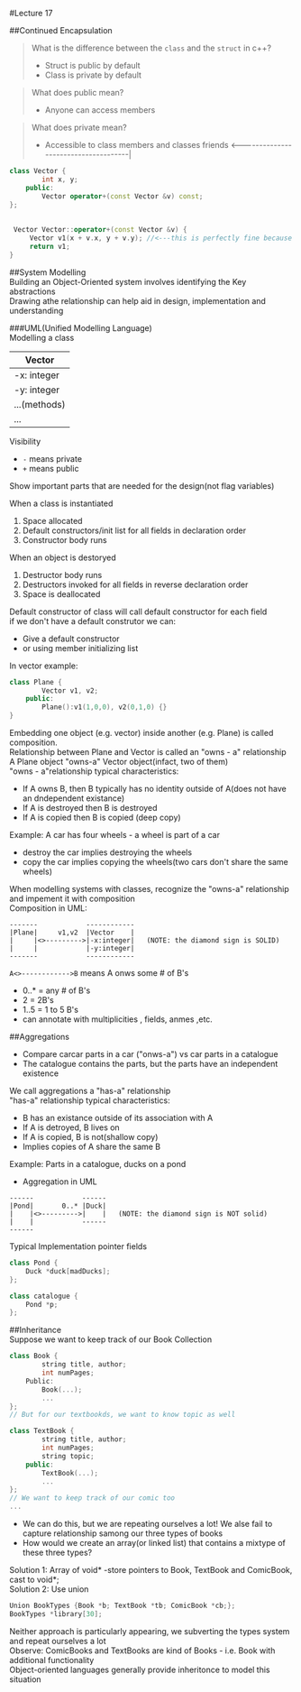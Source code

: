 #Lecture 17  

##Continued Encapsulation  

>What is the difference between the `class` and the `struct` in c++?  
>- Struct is public by default
>- Class is private by default  
  

>What does public mean?  
>- Anyone can access members  

  
>What does private mean?  
>- Accessible to class members and classes friends  <-------------------------------------|

```C++																		
class Vector {																 |
		int x, y;															 |
	public:																	 |
		Vector operator+(const Vector &v) const;						     |
};																			 |		
																			 |		
																			 |
 Vector Vector::operator+(const Vector &v) {								 |
	 Vector v1(x + v.x, y + v.y); //<---this is perfectly fine because of ---|
	 return v1;
}
```

##System Modelling  
Building an Object-Oriented system involves identifying the Key abstractions  
Drawing athe relationship can help aid in design, implementation and understanding  

###UML(Unified Modelling Language)  
Modelling a class  
   
| Vector |
| ------ |
| -x: integer |
| -y: integer |
| ...(methods) |
| ... |  
  
Visibility  
- `-` means private
- `+` means public
  
Show important parts that are needed for the design(not flag variables)  

When a class is instantiated  
1. Space allocated  
2. Default constructors/init list for all fields in declaration order  
3. Constructor body runs  
  
When an object is destoryed  
1. Destructor body runs  
2. Destructors invoked for all fields in reverse declaration order  
3. Space is deallocated  
  
Default constructor of class will call default constructor for each field  
if we don't have a default construtor we can:  
- Give a default constructor
- or using member initializing list

In vector example:  
```C++
class Plane {
		Vector v1, v2;
	public:
		Plane():v1(1,0,0), v2(0,1,0) {}
}
```
Embedding one object (e.g. vector) inside another (e.g. Plane) is called composition.  
Relationship between Plane and Vector is called an "owns - a" relationship  
A Plane object "owns-a" Vector object(infact, two of them)  
"owns - a"relationship typical characteristics:  
- If A owns B, then B typically has no identity outside of A(does not have an dndependent existance)  
- If A is destroyed then B is destroyed 
- If A is copied then B is copied (deep copy)  

Example: A car has four wheels - a wheel is part of a car  
- destroy the car implies destroying the wheels  
- copy the car implies copying the wheels(two cars don't share the same wheels)  
  
When modelling systems with classes, recognize the "owns-a" relationship and impement it with composition  
Composition in UML:  
```
-------			   ------------
|Plane|	    v1,v2  |Vector    |
|     |<>--------->|-x:integer|   (NOTE: the diamond sign is SOLID)
|	  |			   |-y:integer|
-------			   ------------
```
`A<>------------>B` means A onws some # of B's
- 0..* = any # of B's 
- 2 = 2B's
- 1..5 = 1 to 5 B's
- can annotate with multiplicities , fields, anmes ,etc.  



##Aggregations
- Compare carcar parts in a car ("onws-a") vs car parts in a catalogue
- The catalogue contains the parts, but the parts have an independent existence  

We call aggregations a "has-a" relationship  
"has-a" relationship typical characteristics:
- B has an existance outside of its association with A
- If A is detroyed, B lives on
- If A is copied, B is not(shallow copy)
- Implies copies of A share the same B

Example: Parts in a catalogue, ducks on a pond  
- Aggregation in UML
```
------			  ------
|Pond|       0..* |Duck|
|    |<>--------->|    |   (NOTE: the diamond sign is NOT solid)
|    |			  ------
------
```
Typical Implementation pointer fields  
```C++
class Pond {
	Duck *duck[madDucks];
};

class catalogue {
	Pond *p;
};
```

##Inheritance  
Suppose we want to keep track of our Book Collection  
```C++
class Book {
		string title, author;
		int numPages;
	Public:
		Book(...);
		...
};
// But for our textbookds, we want to know topic as well

class TextBook {
		string title, author;
		int numPages;
		string topic;
	public:
		TextBook(...);
		...
};
// We want to keep track of our comic too
...
```
- We can do this, but we are repeating  ourselves a lot! We alse fail to capture relationship samong our three types of books  
- How would we create an array(or linked list) that contains a mixtype of these three types?  
  
Solution 1: Array of void* -store pointers to Book, TextBook and ComicBook, cast to void*;  
Solution 2: Use union  
```C++
Union BookTypes {Book *b; TextBook *tb; ComicBook *cb;};
BookTypes *library[30];
```
Neither approach is particularly appearing, we subverting the types system and repeat ourselves a lot  
Observe: ComicBooks and TextBooks are kind of Books - i.e. Book with additional functionality  
Object-oriented languages generally provide inheritonce to model this situation
